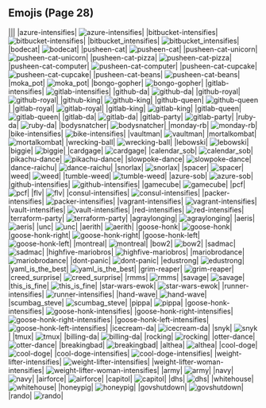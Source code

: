 
## Emojis (Page 28)
|||
|azure-intensifies| ![azure-intensifies](/output/azure-intensifies.gif)|
|bitbucket-intensifies| ![bitbucket-intensifies](/output/bitbucket-intensifies.gif)|
|bitbucket_intensifies| ![bitbucket_intensifies](/output/bitbucket_intensifies)|
|bodecat| ![bodecat](/output/bodecat.png)|
|pusheen-cat| ![pusheen-cat](/output/pusheen-cat.png)|
|pusheen-cat-unicorn| ![pusheen-cat-unicorn](/output/pusheen-cat-unicorn.gif)|
|pusheen-cat-pizza| ![pusheen-cat-pizza](/output/pusheen-cat-pizza.gif)|
|pusheen-cat-computer| ![pusheen-cat-computer](/output/pusheen-cat-computer.gif)|
|pusheen-cat-cupcake| ![pusheen-cat-cupcake](/output/pusheen-cat-cupcake.gif)|
|pusheen-cat-beans| ![pusheen-cat-beans](/output/pusheen-cat-beans.gif)|
|moka_pot| ![moka_pot](/output/moka_pot.png)|
|bongo-gopher| ![bongo-gopher](/output/bongo-gopher.gif)|
|gitlab-intensifies| ![gitlab-intensifies](/output/gitlab-intensifies.gif)|
|github-da| ![github-da](/output/github-da.png)|
|github-royal| ![github-royal](/output/github-royal.png)|
|github-king| ![github-king](/output/github-king)|
|github-queen| ![github-queen](/output/github-queen)|
|gitlab-royal| ![gitlab-royal](/output/gitlab-royal.png)|
|gitlab-king| ![gitlab-king](/output/gitlab-king)|
|gitlab-queen| ![gitlab-queen](/output/gitlab-queen)|
|gitlab-da| ![gitlab-da](/output/gitlab-da.png)|
|gitlab-party| ![gitlab-party](/output/gitlab-party.gif)|
|ruby-da| ![ruby-da](/output/ruby-da.png)|
|bodysnatcher| ![bodysnatcher](/output/bodysnatcher.jpg)|
|monday-rb| ![monday-rb](/output/monday-rb.png)|
|bike-intensifies| ![bike-intensifies](/output/bike-intensifies.gif)|
|vaultman| ![vaultman](/output/vaultman.png)|
|mortalkombat| ![mortalkombat](/output/mortalkombat.png)|
|wrecking-ball| ![wrecking-ball](/output/wrecking-ball.gif)|
|lebowski| ![lebowski](/output/lebowski.png)|
|biggie| ![biggie](/output/biggie.jpg)|
|cardgage| ![cardgage](/output/cardgage.jpg)|
|calendar_sob| ![calendar_sob](/output/calendar_sob.png)|
|pikachu-dance| ![pikachu-dance](/output/pikachu-dance.gif)|
|slowpoke-dance| ![slowpoke-dance](/output/slowpoke-dance.gif)|
|dance-raichu| ![dance-raichu](/output/dance-raichu.gif)|
|snorlax| ![snorlax](/output/snorlax.gif)|
|spacer| ![spacer](/output/spacer.png)|
|weed| ![weed](/output/weed.png)|
|tumble-weed| ![tumble-weed](/output/tumble-weed.gif)|
|azure-sob| ![azure-sob](/output/azure-sob.png)|
|github-intensifies| ![github-intensifies](/output/github-intensifies.gif)|
|gamecube| ![gamecube](/output/gamecube.png)|
|pcf| ![pcf](/output/pcf.png)|
|flv| ![flv](/output/flv.png)|
|consul-intensifies| ![consul-intensifies](/output/consul-intensifies.gif)|
|packer-intensifies| ![packer-intensifies](/output/packer-intensifies.gif)|
|vagrant-intensifies| ![vagrant-intensifies](/output/vagrant-intensifies.gif)|
|vault-intensifies| ![vault-intensifies](/output/vault-intensifies.gif)|
|red-intensifies| ![red-intensifies](/output/red-intensifies.gif)|
|terraform-party| ![terraform-party](/output/terraform-party.gif)|
|agraylonging| ![agraylonging](/output/agraylonging.png)|
|aeris| ![aeris](/output/aeris.png)|
|unc| ![unc](/output/unc.jpg)|
|aerith| ![aerith](/output/aerith)|
|goose-honk| ![goose-honk](/output/goose-honk.png)|
|goose-honk-right| ![goose-honk-right](/output/goose-honk-right.png)|
|goose-honk-left| ![goose-honk-left](/output/goose-honk-left)|
|montreal| ![montreal](/output/montreal.jpg)|
|bow2| ![bow2](/output/bow2.gif)|
|sadmac| ![sadmac](/output/sadmac.jpg)|
|highfive-mariobros| ![highfive-mariobros](/output/highfive-mariobros.png)|
|mariobrodance| ![mariobrodance](/output/mariobrodance.gif)|
|dont-panic| ![dont-panic](/output/dont-panic.png)|
|edustrong| ![edustrong](/output/edustrong.png)|
|yaml_is_the_best| ![yaml_is_the_best](/output/yaml_is_the_best.png)|
|grim-reaper| ![grim-reaper](/output/grim-reaper.png)|
|creed_surprise| ![creed_surprise](/output/creed_surprise.jpg)|
|rmms| ![rmms](/output/rmms.jpg)|
|savage| ![savage](/output/savage.jpg)|
|this_is_fine| ![this_is_fine](/output/this_is_fine.gif)|
|star-wars-ewok| ![star-wars-ewok](/output/star-wars-ewok.png)|
|runner-intensifies| ![runner-intensifies](/output/runner-intensifies.gif)|
|hand-wave| ![hand-wave](/output/hand-wave.gif)|
|scumbag_steve| ![scumbag_steve](/output/scumbag_steve.png)|
|pippa| ![pippa](/output/pippa.png)|
|goose-honk-intensifies| ![goose-honk-intensifies](/output/goose-honk-intensifies.gif)|
|goose-honk-right-intensifies| ![goose-honk-right-intensifies](/output/goose-honk-right-intensifies.gif)|
|goose-honk-left-intensifies| ![goose-honk-left-intensifies](/output/goose-honk-left-intensifies)|
|icecream-da| ![icecream-da](/output/icecream-da.png)|
|snyk| ![snyk](/output/snyk.png)|
|tmux| ![tmux](/output/tmux.png)|
|billing-da| ![billing-da](/output/billing-da.png)|
|rocking| ![rocking](/output/rocking.gif)|
|otter-dance| ![otter-dance](/output/otter-dance.gif)|
|breakingbad| ![breakingbad](/output/breakingbad.png)|
|althea| ![althea](/output/althea.png)|
|cool-doge| ![cool-doge](/output/cool-doge.gif)|
|cool-doge-intensifies| ![cool-doge-intensifies](/output/cool-doge-intensifies.gif)|
|weight-lifter-intensifies| ![weight-lifter-intensifies](/output/weight-lifter-intensifies.gif)|
|weight-lifter-woman-intensifies| ![weight-lifter-woman-intensifies](/output/weight-lifter-woman-intensifies.gif)|
|army| ![army](/output/army.png)|
|navy| ![navy](/output/navy.png)|
|airforce| ![airforce](/output/airforce.png)|
|capitol| ![capitol](/output/capitol.png)|
|dhs| ![dhs](/output/dhs.png)|
|whitehouse| ![whitehouse](/output/whitehouse.png)|
|honeypig| ![honeypig](/output/honeypig.jpg)|
|govshutdown| ![govshutdown](/output/govshutdown.png)|
|rando| ![rando](/output/rando.jpg)|
